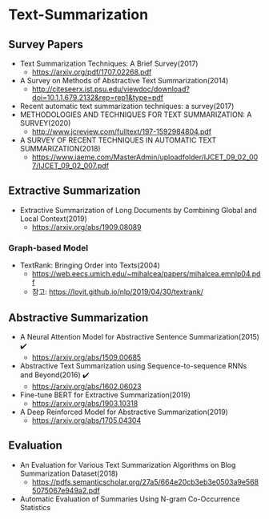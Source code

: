 # Text-Summarization
## Survey Papers
* Text Summarization Techniques: A Brief Survey(2017)
    - https://arxiv.org/pdf/1707.02268.pdf
* A Survey on Methods of Abstractive Text Summarization(2014)
    - http://citeseerx.ist.psu.edu/viewdoc/download?doi=10.1.1.679.2132&rep=rep1&type=pdf
* Recent automatic text summarization techniques: a survey(2017)
* METHODOLOGIES AND TECHNIQUES FOR TEXT SUMMARIZATION: A SURVEY(2020)
    - http://www.jcreview.com/fulltext/197-1592984804.pdf
* A SURVEY OF RECENT TECHNIQUES IN AUTOMATIC TEXT SUMMARIZATION(2018)
    - https://www.iaeme.com/MasterAdmin/uploadfolder/IJCET_09_02_007/IJCET_09_02_007.pdf

## Extractive Summarization
* Extractive Summarization of Long Documents by Combining Global and Local Context(2019)
    - https://arxiv.org/abs/1909.08089
### Graph-based Model
- TextRank: Bringing Order into Texts(2004)
    - https://web.eecs.umich.edu/~mihalcea/papers/mihalcea.emnlp04.pdf
    - 참고: https://lovit.github.io/nlp/2019/04/30/textrank/

    
## Abstractive Summarization
* A Neural Attention Model for Abstractive Sentence Summarization(2015) ✔️
    - https://arxiv.org/abs/1509.00685
* Abstractive Text Summarization using Sequence-to-sequence RNNs and Beyond(2016) ✔️
    - https://arxiv.org/abs/1602.06023
* Fine-tune BERT for Extractive Summarization(2019)
    - https://arxiv.org/abs/1903.10318
* A Deep Reinforced Model for Abstractive Summarization(2019)
    - https://arxiv.org/abs/1705.04304


## Evaluation
* An Evaluation for Various Text Summarization Algorithms on Blog Summarization Dataset(2018)
    - https://pdfs.semanticscholar.org/27a5/664e20cb3eb3e0503a9e5685075067e949a2.pdf
* Automatic Evaluation of Summaries Using N-gram Co-Occurrence Statistics
